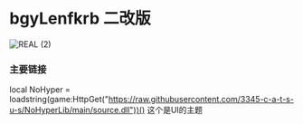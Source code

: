 # bgyLenfkrb 二改版
![REAL (2)](https://github.com/3345-c-a-t-s-u-s/NoHyperLib/assets/117000269/c2cc249c-ed95-4d99-84ad-f432ed6698da)

### 主要链接
local NoHyper = loadstring(game:HttpGet("https://raw.githubusercontent.com/3345-c-a-t-s-u-s/NoHyperLib/main/source.dll"))()
这个是UI的主题

